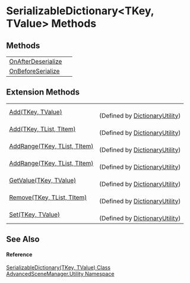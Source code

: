# SerializableDictionary&lt;TKey, TValue&gt; Methods




## Methods
<table>
<tr>
<td><a href="M_AdvancedSceneManager_Utility_SerializableDictionary_2_OnAfterDeserialize.md">OnAfterDeserialize</a></td>
<td> </td></tr>
<tr>
<td><a href="M_AdvancedSceneManager_Utility_SerializableDictionary_2_OnBeforeSerialize.md">OnBeforeSerialize</a></td>
<td> </td></tr>
</table>

## Extension Methods
<table>
<tr>
<td><a href="M_AdvancedSceneManager_Utility_DictionaryUtility_Add__2.md">Add(TKey, TValue)</a></td>
<td><br />(Defined by <a href="T_AdvancedSceneManager_Utility_DictionaryUtility.md">DictionaryUtility</a>)</td></tr>
<tr>
<td><a href="M_AdvancedSceneManager_Utility_DictionaryUtility_Add__3.md">Add(TKey, TList, TItem)</a></td>
<td><br />(Defined by <a href="T_AdvancedSceneManager_Utility_DictionaryUtility.md">DictionaryUtility</a>)</td></tr>
<tr>
<td><a href="M_AdvancedSceneManager_Utility_DictionaryUtility_AddRange__3.md">AddRange(TKey, TList, TItem)</a></td>
<td><br />(Defined by <a href="T_AdvancedSceneManager_Utility_DictionaryUtility.md">DictionaryUtility</a>)</td></tr>
<tr>
<td><a href="M_AdvancedSceneManager_Utility_DictionaryUtility_AddRange__3.md">AddRange(TKey, TList, TItem)</a></td>
<td><br />(Defined by <a href="T_AdvancedSceneManager_Utility_DictionaryUtility.md">DictionaryUtility</a>)</td></tr>
<tr>
<td><a href="M_AdvancedSceneManager_Utility_DictionaryUtility_GetValue__2.md">GetValue(TKey, TValue)</a></td>
<td><br />(Defined by <a href="T_AdvancedSceneManager_Utility_DictionaryUtility.md">DictionaryUtility</a>)</td></tr>
<tr>
<td><a href="M_AdvancedSceneManager_Utility_DictionaryUtility_Remove__3.md">Remove(TKey, TList, TItem)</a></td>
<td><br />(Defined by <a href="T_AdvancedSceneManager_Utility_DictionaryUtility.md">DictionaryUtility</a>)</td></tr>
<tr>
<td><a href="M_AdvancedSceneManager_Utility_DictionaryUtility_Set__2.md">Set(TKey, TValue)</a></td>
<td><br />(Defined by <a href="T_AdvancedSceneManager_Utility_DictionaryUtility.md">DictionaryUtility</a>)</td></tr>
</table>

## See Also


#### Reference
<a href="T_AdvancedSceneManager_Utility_SerializableDictionary_2.md">SerializableDictionary(TKey, TValue) Class</a>  
<a href="N_AdvancedSceneManager_Utility.md">AdvancedSceneManager.Utility Namespace</a>  
